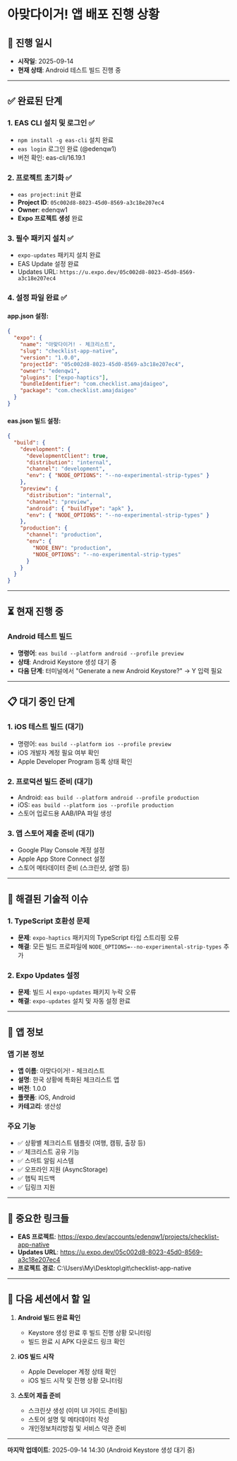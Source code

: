 # 아맞다이거! 앱 배포 진행 상황

## 📅 진행 일시
- **시작일**: 2025-09-14
- **현재 상태**: Android 테스트 빌드 진행 중

---

## ✅ 완료된 단계

### 1. EAS CLI 설치 및 로그인 ✅
- `npm install -g eas-cli` 설치 완료
- `eas login` 로그인 완료 (@edenqw1)
- 버전 확인: eas-cli/16.19.1

### 2. 프로젝트 초기화 ✅
- `eas project:init` 완료
- **Project ID**: `05c002d8-8023-45d0-8569-a3c18e207ec4`
- **Owner**: edenqw1
- **Expo 프로젝트 생성** 완료

### 3. 필수 패키지 설치 ✅
- `expo-updates` 패키지 설치 완료
- EAS Update 설정 완료
- Updates URL: `https://u.expo.dev/05c002d8-8023-45d0-8569-a3c18e207ec4`

### 4. 설정 파일 완료 ✅

#### app.json 설정:
```json
{
  "expo": {
    "name": "아맞다이거! - 체크리스트",
    "slug": "checklist-app-native",
    "version": "1.0.0",
    "projectId": "05c002d8-8023-45d0-8569-a3c18e207ec4",
    "owner": "edenqw1",
    "plugins": ["expo-haptics"],
    "bundleIdentifier": "com.checklist.amajdaigeo",
    "package": "com.checklist.amajdaigeo"
  }
}
```

#### eas.json 빌드 설정:
```json
{
  "build": {
    "development": {
      "developmentClient": true,
      "distribution": "internal",
      "channel": "development",
      "env": { "NODE_OPTIONS": "--no-experimental-strip-types" }
    },
    "preview": {
      "distribution": "internal",
      "channel": "preview",
      "android": { "buildType": "apk" },
      "env": { "NODE_OPTIONS": "--no-experimental-strip-types" }
    },
    "production": {
      "channel": "production",
      "env": {
        "NODE_ENV": "production",
        "NODE_OPTIONS": "--no-experimental-strip-types"
      }
    }
  }
}
```

---

## ⏳ 현재 진행 중

### Android 테스트 빌드
- **명령어**: `eas build --platform android --profile preview`
- **상태**: Android Keystore 생성 대기 중
- **다음 단계**: 터미널에서 "Generate a new Android Keystore?" → Y 입력 필요

---

## 📋 대기 중인 단계

### 1. iOS 테스트 빌드 (대기)
- 명령어: `eas build --platform ios --profile preview`
- iOS 개발자 계정 필요 여부 확인
- Apple Developer Program 등록 상태 확인

### 2. 프로덕션 빌드 준비 (대기)
- Android: `eas build --platform android --profile production`
- iOS: `eas build --platform ios --profile production`
- 스토어 업로드용 AAB/IPA 파일 생성

### 3. 앱 스토어 제출 준비 (대기)
- Google Play Console 계정 설정
- Apple App Store Connect 설정
- 스토어 메타데이터 준비 (스크린샷, 설명 등)

---

## 🔧 해결된 기술적 이슈

### 1. TypeScript 호환성 문제
- **문제**: `expo-haptics` 패키지의 TypeScript 타입 스트리핑 오류
- **해결**: 모든 빌드 프로파일에 `NODE_OPTIONS=--no-experimental-strip-types` 추가

### 2. Expo Updates 설정
- **문제**: 빌드 시 `expo-updates` 패키지 누락 오류
- **해결**: `expo-updates` 설치 및 자동 설정 완료

---

## 📱 앱 정보

### 앱 기본 정보
- **앱 이름**: 아맞다이거! - 체크리스트
- **설명**: 한국 상황에 특화된 체크리스트 앱
- **버전**: 1.0.0
- **플랫폼**: iOS, Android
- **카테고리**: 생산성

### 주요 기능
- ✅ 상황별 체크리스트 템플릿 (여행, 캠핑, 출장 등)
- ✅ 체크리스트 공유 기능
- ✅ 스마트 알림 시스템
- ✅ 오프라인 지원 (AsyncStorage)
- ✅ 햅틱 피드백
- ✅ 딥링크 지원

---

## 🔗 중요한 링크들

- **EAS 프로젝트**: https://expo.dev/accounts/edenqw1/projects/checklist-app-native
- **Updates URL**: https://u.expo.dev/05c002d8-8023-45d0-8569-a3c18e207ec4
- **프로젝트 경로**: C:\Users\My\Desktop\git\checklist-app-native

---

## 📝 다음 세션에서 할 일

1. **Android 빌드 완료 확인**
   - Keystore 생성 완료 후 빌드 진행 상황 모니터링
   - 빌드 완료 시 APK 다운로드 링크 확인

2. **iOS 빌드 시작**
   - Apple Developer 계정 상태 확인
   - iOS 빌드 시작 및 진행 상황 모니터링

3. **스토어 제출 준비**
   - 스크린샷 생성 (이미 UI 가이드 준비됨)
   - 스토어 설명 및 메타데이터 작성
   - 개인정보처리방침 및 서비스 약관 준비

---

**마지막 업데이트**: 2025-09-14 14:30 (Android Keystore 생성 대기 중)